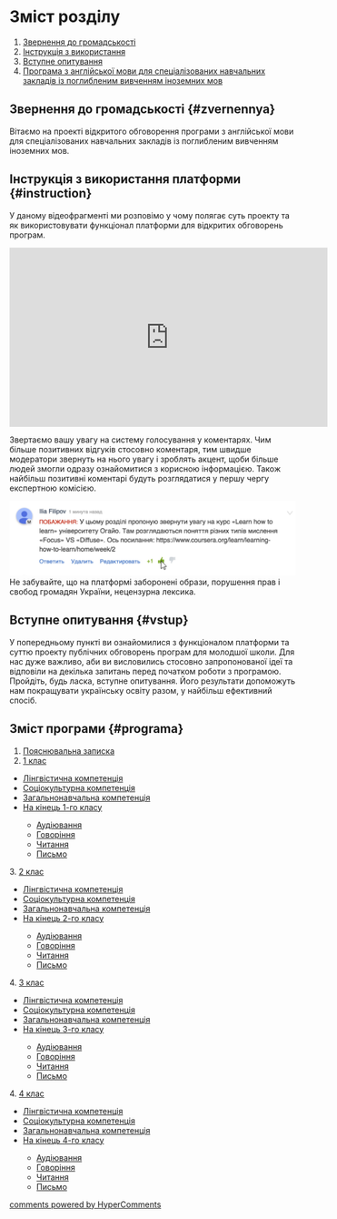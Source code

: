 <div id="hypercomments_widget" class="js-hypercomments-widget invisible"></div>

# Зміст розділу
1. [Звернення до громадськості](#zvernennya)
2. [Інструкція з використання](#instruction)
3. [Вступне опитування](#vstup)
4. [Програма з англійської мови для спеціалізованих навчальних закладів із поглибленим вивченням іноземних мов](#programa)

Звернення до громадськості {#zvernennya}
--

Вітаємо на проекті відкритого обговорення програми з англійської мови для спеціалізованих навчальних закладів із поглибленим вивченням іноземних мов.

Інструкція з використання платформи {#instruction}
--
У даному відеофрагменті ми розповімо у чому полягає суть проекту та як використовувати функціонал платформи для відкритих обговорень програм.

<div class="fluidMedia">
<iframe align="center" width="560" height="315" src="https://www.youtube.com/embed/V_Cii41-v-w" frameborder="0" allowfullscreen></iframe>
</div>
<div class="space">
</div>

Звертаємо вашу увагу на систему голосування у коментарях. Чим більше позитивних відгуків стосовно коментаря, тим швидше модератори звернуть на нього увагу і зроблять акцент, щоби більше людей змогли одразу ознайомитися з корисною інформацією. Також найбільш позитивні коментарі будуть розглядатися у першу чергу експертною комісією.

![Коментування](1.jpg)
Не забувайте, що на платформі заборонені образи, порушення прав і свобод громадян України, нецензурна лексика.

Вступне опитування {#vstup}
--
У попередньому пункті ви ознайомилися з функціоналом платформи та суттю проекту публічних обговорень програм для молодшої школи. Для нас дуже важливо, аби ви висловились стосовно запропонованої ідеї та відповіли на декілька запитань перед початком роботи з програмою. Пройдіть, будь ласка, вступне опитування. Його результати допоможуть нам покращувати українську освіту разом, у найбільш ефективний спосіб. 

Зміст програми {#programa}
--
1. <a href="https://edera.gitbooks.io/ed-era-book-mon-english-special/content/poyasnuvalna_zapyska.html">Пояснювальна записка</a>
2. <a href="https://edera.gitbooks.io/ed-era-book-mon-english-special/content/1/1_klas.html">1 клас</a>
<ul type="disc">
<li><a href="https://edera.gitbooks.io/ed-era-book-mon-english-special/content/1/lyngvystykhna_kompetenzia.html">Лінгвістична компетенція</a></li>
<li><a href="https://edera.gitbooks.io/ed-era-book-mon-english-special/content/1/soziokulturna_kompetenzia.html">Соціокультурна компетенція</a></li>
<li><a href="https://edera.gitbooks.io/ed-era-book-mon-english-special/content/1/zagalnonavchalna_kompetenzya.html">Загальнонавчальна компетенція</a></li>
<li><a href="https://edera.gitbooks.io/ed-era-book-mon-english-special/content/1/na_kynec_1_klasu_uchny_povunny_vmyty.html">На кінець 1-го класу</a></li>
<ul type="circle">
<li><a href="https://edera.gitbooks.io/ed-era-book-mon-english-special/content/1/audiyuvannya.html">Аудіювання</a></li>
<li><a href="https://edera.gitbooks.io/ed-era-book-mon-english-special/content/1/govorinnya.html">Говоріння</a></li>
<li><a href="https://edera.gitbooks.io/ed-era-book-mon-english-special/content/1/chitannya.html">Читання</a></li>
<li><a href="https://edera.gitbooks.io/ed-era-book-mon-english-special/content/1/pysmo.html">Письмо</a></li>
</ul>
</ul>
3. <a href="https://edera.gitbooks.io/ed-era-book-mon-english-special/content/2/2_klas.html">2 клас</a>
<ul type="disc">
<li><a href="https://edera.gitbooks.io/ed-era-book-mon-english-special/content/2/lyngvystykhna_kompetenzia.html">Лінгвістична компетенція</a></li>
<li><a href="https://edera.gitbooks.io/ed-era-book-mon-english-special/content/2/soziokulturna_kompetenzia.html">Соціокультурна компетенція</a></li>
<li><a href="https://edera.gitbooks.io/ed-era-book-mon-english-special/content/2/zagalnonavchalna_kompetenzya.html">Загальнонавчальна компетенція</a></li>
<li><a href="https://edera.gitbooks.io/ed-era-book-mon-english-special/content/2/na_kynec_2_klasu_uchny_povunny_vmyty.html">На кінець 2-го класу</a></li>
<ul type="circle">
<li><a href="https://edera.gitbooks.io/ed-era-book-mon-english-special/content/2/audiyuvannya.html">Аудіювання</a></li>
<li><a href="https://edera.gitbooks.io/ed-era-book-mon-english-special/content/2/govorinnya.html">Говоріння</a></li>
<li><a href="https://edera.gitbooks.io/ed-era-book-mon-english-special/content/2/chitannya.html">Читання</a></li>
<li><a href="https://edera.gitbooks.io/ed-era-book-mon-english-special/content/2/pysmo.html">Письмо</a></li>
</ul>
</ul>
4. <a href="https://edera.gitbooks.io/ed-era-book-mon-english-special/content/3/3_klas.html">3 клас</a>
<ul type="disc">
<li><a href="https://edera.gitbooks.io/ed-era-book-mon-english-special/content/3/lyngvystykhna_kompetenzia.html">Лінгвістична компетенція</a></li>
<li><a href="https://edera.gitbooks.io/ed-era-book-mon-english-special/content/3/soziokulturna_kompetenzia.html">Соціокультурна компетенція</a></li>
<li><a href="https://edera.gitbooks.io/ed-era-book-mon-english-special/content/3/zagalnonavchalna_kompetenzya.html">Загальнонавчальна компетенція</a></li>
<li><a href="https://edera.gitbooks.io/ed-era-book-mon-english-special/content/3/na_kynec_3_klasu_uchny_povunny_vmyty.html">На кінець 3-го класу</a></li>
<ul type="circle">
<li><a href="https://edera.gitbooks.io/ed-era-book-mon-english-special/content/3/audiyuvannya.html">Аудіювання</a></li>
<li><a href="https://edera.gitbooks.io/ed-era-book-mon-english-special/content/3/govorinnya.html">Говоріння</a></li>
<li><a href="https://edera.gitbooks.io/ed-era-book-mon-english-special/content/3/chitannya.html">Читання</a></li>
<li><a href="https://edera.gitbooks.io/ed-era-book-mon-english-special/content/3/pysmo.html">Письмо</a></li>
</ul>
</ul>
4. <a href="https://edera.gitbooks.io/ed-era-book-mon-english-special/content/4/4_klas.html">4 клас</a>
<ul type="disc">
<li><a href="https://edera.gitbooks.io/ed-era-book-mon-english-special/content/4/lyngvystykhna_kompetenzia.html">Лінгвістична компетенція</a></li>
<li><a href="https://edera.gitbooks.io/ed-era-book-mon-english-special/content/4/soziokulturna_kompetenzia.html">Соціокультурна компетенція</a></li>
<li><a href="https://edera.gitbooks.io/ed-era-book-mon-english-special/content/4/zagalnonavchalna_kompetenzya.html">Загальнонавчальна компетенція</a></li>
<li><a href="https://edera.gitbooks.io/ed-era-book-mon-english-special/content/4/na_kynec_4_klasu_uchny_povunny_vmyty.html">На кінець 4-го класу</a></li>
<ul type="circle">
<li><a href="https://edera.gitbooks.io/ed-era-book-mon-english-special/content/4/audiyuvannya.html">Аудіювання</a></li>
<li><a href="https://edera.gitbooks.io/ed-era-book-mon-english-special/content/4/govorinnya.html">Говоріння</a></li>
<li><a href="https://edera.gitbooks.io/ed-era-book-mon-english-special/content/4/chitannya.html">Читання</a></li>
<li><a href="https://edera.gitbooks.io/ed-era-book-mon-english-special/content/4/pysmo.html">Письмо</a></li>
</ul>
</ul>

<div class="js-hypercomments-container">
<a href="http://hypercomments.com" class="hc-link" title="comments widget">comments powered by HyperComments</a>
</div>